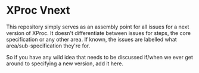 # XProc Vnext

This repository simply serves as an assembly point for all issues for a next version of XProc. It doesn't differentiate between issues for steps, the core specification or any other area. If known, the issues are labelled what area/sub-specification they're for. 

So if you have any wild idea that needs to be discussed if/when we ever get around to specifying a new version, add it here.
